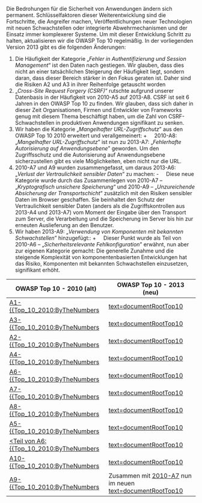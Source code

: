 Die Bedrohungen für die Sicherheit von Anwendungen ändern sich
permanent. Schlüsselfaktoren dieser Weiterentwicklung sind die
Fortschritte, die Angreifer machen, Veröffentlichungen neuer
Technologien mit neuen Schwachstellen oder integrierte Abwehrmechanismen
und der Einsatz immer komplexerer Systeme. Um mit dieser Entwicklung
Schritt zu halten, aktualisieren wir die OWASP Top 10 regelmäßig. In der
vorliegenden Version 2013 gibt es die folgenden Änderungen:

1.  Die Häufigkeit der Kategorie „*Fehler in Authentifizierung und
    Session Management*“ ist den Daten nach gestiegen. Wir glauben, dass
    dies nicht an einer tatsächlichen Steigerung der Häufigkeit liegt,
    sondern daran, dass dieser Bereich stärker in den Fokus geraten ist.
    Daher sind die Risiken A2 und A3 in ihrer Reihenfolge getauscht
    worden
2.  „*Cross-Site Request Forgery (CSRF)*” rutschte aufgrund unserer
    Datenbasis in der Häufigkeit von 2010-A5 auf 2013-A8. CSRF ist seit
    6 Jahren in den OWASP Top 10 zu finden. Wir glauben, dass sich daher
    in dieser Zeit Organisationen, Firmen und Entwickler von Frameworks
    genug mit diesem Thema beschäftigt haben, um die Zahl von
    CSRF-Schwachstellen in produktiven Anwendungen signifikant zu
    senken.
3.  Wir haben die Kategorie „*Mangelhafter URL-Zugriffschutz*” aus den
    OWASP Top 10 2010 erweitert und verallgemeinert:
    \+     2010-A8:„*Mangelhafter URL-Zugriffschutz*” ist nun zu
    2013-A7: „*Fehlerhafte Autorisierung auf Anwendungsebene*” geworden.
    Um den Zugriffsschutz und die Autorisierung auf Anwendungsebene
    sicherzustellen gibt es viele Möglichkeiten, eben nicht nur die URL.
4.  2010-A7 und A9 wurden zusammengefasst, um daraus 2013-A6: „*Verlust
    der Vertraulichkeit sensibler Daten*“ zu machen:
    \-     Diese neue Kategorie wurde durch das Zusammenlegen von
    2010-A7 – „*Kryptografisch unsichere Speicherung*“ und 2010-A9 –
    „*Unzureichende Absicherung der Transportschicht*“ zusätzlich mit
    den Risiken sensibler Daten im Browser geschaffen. Sie beinhaltet
    den Schutz der Vertraulichkeit sensibler Daten (anders als die
    Zugriffskontrollen aus 2013-A4 und 2013-A7) vom Moment der Eingabe
    über den Transport zum Server, die Verarbeitung und die Speicherung
    im Server bis hin zur erneuten Auslieferung an den Benutzer.
5.  Wir haben 2013-A9: „*Verwendung von Komponenten mit bekannten
    Schwachstellen*” hinzugefügt::
    \+     Dieser Punkt wurde als Teil von 2010-A6 –
    „*Sicherheitsrelevante Fehlkonfiguration*” erwähnt, nun aber zur
    eigenen Kategorie gemacht: Die generelle Zunahme und die steigende
    Komplexität von komponentenbasierten Entwicklungen hat das Risiko,
    Komponenten mit bekannten Schwachstellen einzusetzen, signifikant
    erhöht.

<center>

| OWASP Top 10 - 2010 (alt)                                                | OWASP Top 10 - 2013 (neu)                                                                                                 |
| ------------------------------------------------------------------------ | ------------------------------------------------------------------------------------------------------------------------- |
| [A1-{{Top_10_2010:ByTheNumbers](Top_10_2010-A1 "wikilink")             | [text=documentRootTop10]({{Top_10:LanguageFile "wikilink")                                                                |
| [A3-{{Top_10_2010:ByTheNumbers](Top_10_2010-A3 "wikilink")             | [text=documentRootTop10]({{Top_10:LanguageFile "wikilink")                                                                |
| [A2-{{Top_10_2010:ByTheNumbers](Top_10_2010-A2 "wikilink")             | [text=documentRootTop10]({{Top_10:LanguageFile "wikilink")                                                                |
| [A4-{{Top_10_2010:ByTheNumbers](Top_10_2010-A4 "wikilink")             | [text=documentRootTop10]({{Top_10:LanguageFile "wikilink")                                                                |
| [A6-{{Top_10_2010:ByTheNumbers](Top_10_2010-A6 "wikilink")             | [text=documentRootTop10]({{Top_10:LanguageFile "wikilink")                                                                |
| [A7-{{Top_10_2010:ByTheNumbers](Top_10_2010-A7 "wikilink")             | [text=documentRootTop10]({{Top_10:LanguageFile "wikilink")                                                                |
| [A8-{{Top_10_2010:ByTheNumbers](Top_10_2010-A8 "wikilink")             | [text=documentRootTop10]({{Top_10:LanguageFile "wikilink")                                                                |
| [A5-{{Top_10_2010:ByTheNumbers](Top_10_2007-A5 "wikilink")             | [text=documentRootTop10]({{Top_10:LanguageFile "wikilink")                                                                |
| [\<Teil von A6: {{Top_10_2010:ByTheNumbers](Top_10_2010-A6 "wikilink") | [text=documentRootTop10]({{Top_10:LanguageFile "wikilink")                                                                |
| [A10-{{Top_10_2010:ByTheNumbers](Top_10_2010-A10 "wikilink")           | [text=documentRootTop10]({{Top_10:LanguageFile "wikilink")                                                                |
| [A9-{{Top_10_2010:ByTheNumbers](Top_10_2010-A9 "wikilink")             | Zusammen mit [2010-A7](Top_10_2010-A7 "wikilink") nun im neuen [text=documentRootTop10]({{Top_10:LanguageFile "wikilink") |

</center>